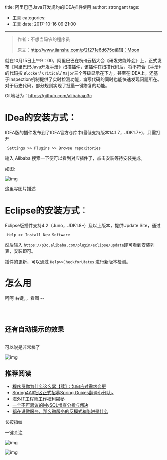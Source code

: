 title: 阿里巴巴Java开发规约的IDEA插件使用
author: strongant
tags:
  - 工具
categories:
  - 工具
date: 2017-10-16 09:21:00
---
> 作者：不想当码农的程序员
>
> 原文：http://www.jianshu.com/p/2f271e6d675c编辑：Moon

就在10月15日上午9：00，阿里巴巴在杭州云栖大会《研发效能峰会》上，正式发布《阿里巴巴Java开发手册》扫描插件，该插件在扫描代码后，将不符合《手册》的代码按 `Blocker`/ `Critical`/ `Major`三个等级显示在下方，甚至在IDEA上，还基于Inspection机制提供了实时检测功能，编写代码的同时也能快速发现问题所在。对于历史代码，部分规则实现了批量一键修复的功能。

Git地址为：https://github.com/alibaba/p3c

# IDea的安装方式：

IDEA版的插件发布到了IDEA官方仓库中(最低支持版本14.1.7，JDK1.7+)，只需打开

```
 Settings >> Plugins >> Browse repositories 
```

输入 Alibaba 搜索一下便可以看到对应插件了，点击安装等待安装完成。

如图:

![img](http://mmbiz.qpic.cn/mmbiz_png/R3InYSAIZkGhoJb7iaWQumUzkaqD7EfucQlBLVlajIOpsRBVgS2zkt9vRmuq19ONe2iaQJZicNN4qbRBOJNl9hOjg/640?wx_fmt=png&tp=webp&wxfrom=5&wx_lazy=1)

这里写图片描述

# Eclipse的安装方式：

Eclipse版插件支持4.2（Juno，JDK1.8+）及以上版本，提供Update Site，通过

```
 Help >> Install New Software
```

然后输入 `https://p3c.alibaba.com/plugin/eclipse/update`即可看到安装列表，安装即可。

插件的更新，可以通过 `Help>>CheckforUdates` 进行新版本检测。

# 怎么用

呵呵 右键，，看图 --

![img](data:image/gif;base64,iVBORw0KGgoAAAANSUhEUgAAAAEAAAABCAYAAAAfFcSJAAAADUlEQVQImWNgYGBgAAAABQABh6FO1AAAAABJRU5ErkJggg==)

![img](data:image/gif;base64,iVBORw0KGgoAAAANSUhEUgAAAAEAAAABCAYAAAAfFcSJAAAADUlEQVQImWNgYGBgAAAABQABh6FO1AAAAABJRU5ErkJggg==)

![img](data:image/gif;base64,iVBORw0KGgoAAAANSUhEUgAAAAEAAAABCAYAAAAfFcSJAAAADUlEQVQImWNgYGBgAAAABQABh6FO1AAAAABJRU5ErkJggg==)

## 还有自动提示的效果

![img](data:image/gif;base64,iVBORw0KGgoAAAANSUhEUgAAAAEAAAABCAYAAAAfFcSJAAAADUlEQVQImWNgYGBgAAAABQABh6FO1AAAAABJRU5ErkJggg==)

可以说是非常棒了

![img](http://mmbiz.qpic.cn/mmbiz_png/R3InYSAIZkGhoJb7iaWQumUzkaqD7EfucAxVUicBBUX2WQvI9osBsh4uXOl4ibzlfT9j0M3zjOMDRWgZw9AKDub0w/640?wx_fmt=png&tp=webp&wxfrom=5&wx_lazy=1)

## **推荐阅读**

- [程序员你为什么这么累【续】：如何应对需求变更](http://mp.weixin.qq.com/s?__biz=MzAxODcyNjEzNQ==&mid=2247484377&idx=1&sn=1ad98afc78d5cc11a07410e9cf0a3c9c&chksm=9bd0ae41aca72757e4599d71717ed817a77b4e9a10c2b40f54793f1d5b0a95fd144bb48ae21e&scene=21#wechat_redirect)
- [Spring4All社区正式招募Spring Guides翻译小分队~](http://mp.weixin.qq.com/s?__biz=MzAxODcyNjEzNQ==&mid=2247484376&idx=1&sn=957c161c2a390347ba53c26f118475f1&chksm=9bd0ae40aca72756a7ade252454a8658d082b331a191d980c24a7f40ce82eab0dbee020fb5b2&scene=21#wechat_redirect)
- [海外IT工程师工作福利揭秘](http://mp.weixin.qq.com/s?__biz=MzAxODcyNjEzNQ==&mid=2247484375&idx=1&sn=ac19066f568d57e27ac319a5e5ddbed4&chksm=9bd0ae4faca72759f9c4af93cb083f68aceb4c9fee7388f42a41acd9e8d93e5a60a1e7c91f4f&scene=21#wechat_redirect)
- [一个不可思议的MySQL慢查分析与解决](http://mp.weixin.qq.com/s?__biz=MzAxODcyNjEzNQ==&mid=2247484272&idx=1&sn=a2f30419fc8e2c1cce86c79e0c44b264&chksm=9bd0aee8aca727fe3c78c9f9d2178f4b7e85bf0890d066fd9607091dcc36d8d8dbf647a3a379&scene=21#wechat_redirect)
- [都在说微服务，那么微服务的反模式和陷阱是什么](http://mp.weixin.qq.com/s?__biz=MzAxODcyNjEzNQ==&mid=2247484291&idx=1&sn=0794ce828d667fa5be8dc3494886282d&chksm=9bd0ae1baca7270d1089a923f45e70408673a9efb3f8753fb3b3014ec097302bcf52251601fa&scene=21#wechat_redirect)

长按指纹

一键关注

![img](http://mmbiz.qpic.cn/mmbiz_jpg/R3InYSAIZkHCWVvIZUEa8CQWAStjKkNYbXIicURV5tx4GzRBepUWO9sq8nrkVHwvVylyERaKgQyKvUianyIjelicQ/640?wx_fmt=jpeg&tp=webp&wxfrom=5&wx_lazy=1)

![img](http://mmbiz.qpic.cn/mmbiz_png/ich5amXrtqL2ZPTngbnFMYk4cXjia5JTX1Al0Q9NT8qfwAJoq3CWN1feicKU2VGUjiatLSXW2HDo73su4ZHxZoTABA/640?wx_fmt=png&tp=webp&wxfrom=5&wx_lazy=1)